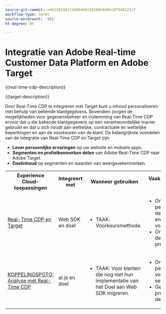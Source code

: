 ```yaml
---
source-git-commit: ed53392381fa568de8230288e6b85c87540222cf
workflow-type: tm+mt
source-wordcount: '161'
ht-degree: 0%

---
```



# Integratie van Adobe Real-time Customer Data Platform en Adobe Target

{{real-time-cdp-description}}

{{target-description}}

Door Real-Time CDP te integreren met Target kunt u inhoud personaliseren met behulp van bekende klantgegevens. Bovendien zorgen de mogelijkheden voor gegevensbeheer en instemming van Real-Time CDP ervoor dat u die bekende klantgegevens op een verantwoordelijke manier gebruikt en dat u zich houdt aan wettelijke, contractuele en wettelijke beperkingen en aan de voorkeuren van de klant. De belangrijkste voordelen van de integratie van Real-Time CDP en Target zijn:

+ **Lever persoonlijke ervaringen** op uw website en mobiele apps.
+ **Segmenten en profielkenmerken delen** van Adobe Real-Time CDP naar Adobe Target.
+ **Doelinhoud** op segmenten en waarden van weergavekenmerken.

<table>
    <tr>
        <tr>
            <th>Experience Cloud-toepassingen</th>
            <th>Integreert met</th>
            <th>Wanneer gebruiken</th>
            <th>Vaak voorkomende gevallen</th>
        </tr>
    </tr>
    <tr>
        <td><a href="../../integrations/tutorials/real-time-cdp-target/web-sdk-and-target-destination.md" target="_blank" rel="noreferrer">Real-Time CDP en Target</a></td>
        <td>Web SDK en doel</td>
        <td>
            <ul>
                <li>TAAK: Voorkeursmethode.</li>
            </ul>
        </td>
        <td>
            <ul>
                <li>Ondersteunt personalisatie op dezelfde pagina en op een volgende pagina.</li>
                <li>Ondersteunt het delen van profielkenmerken.</li>
            </ul>
        </td>
    </tr>
    <tr>
        <td><a href="https://adobe.com" target="_blank" rel="noreferrer">KOPPELINGSPOTO: Analyse met Real-Time CDP</a></td>
        <td>at.js en doel</td>
        <td>
            <ul>
                <li>TAAK: Voor klanten die nog niet hun implementatie van het Doel aan Web SDK migreren.</li>
            </ul>
        </td>
        <td>
            <ul>
                <li>Ondersteunt personalisatie voor de volgende sessie.</li>
                <li>Geen profielkenmerk delen.</li>
            </ul>
        </td>
    </tr>            
</table>
